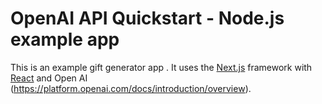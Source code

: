 # OpenAI API Quickstart - Node.js example app

This is an example gift generator app . It uses the [Next.js](https://nextjs.org/) framework with [React](https://reactjs.org/) and Open AI (https://platform.openai.com/docs/introduction/overview).
